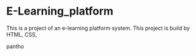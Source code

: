 # E-Learning_platform
This is a project of an e-learning platform system. This project is build by HTML, CSS, 

pantho 


